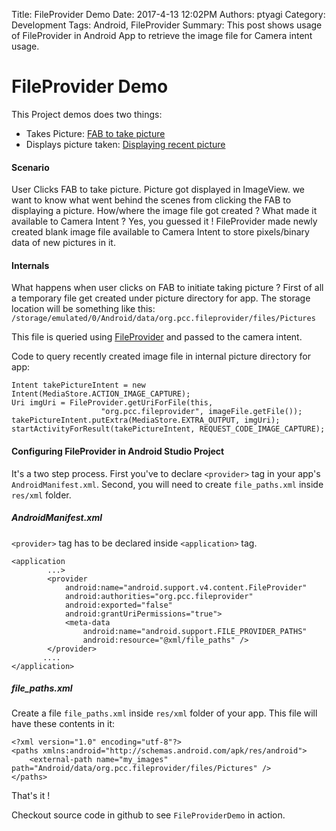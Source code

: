 Title: FileProvider Demo
Date: 2017-4-13 12:02PM
Authors: ptyagi
Category: Development
Tags: Android, FileProvider
Summary: This post shows usage of FileProvider in Android App to retrieve the image file for Camera intent usage.

# FileProvider Demo

This Project demos does two things:
- Takes Picture: <a href="https://github.com/ptyagicodecamp/ptyagicodecamp.github.io/tree/master/images/fileprovider/s1.png">FAB to take picture</a>
- Displays picture taken: <a href="https://github.com/ptyagicodecamp/ptyagicodecamp.github.io/tree/master/images/fileprovider/s1.png">Displaying recent picture</a>

#### Scenario
User Clicks FAB to take picture. Picture got displayed in ImageView.
we want to know what went behind the scenes from clicking the FAB to displaying a picture.
How/where the image file got created ? What made it available to Camera Intent ?
Yes, you guessed it ! FileProvider made newly created blank image file available to Camera Intent to store pixels/binary data of new pictures in it.


#### Internals
What happens when user clicks on FAB to initiate taking picture ?
First of all a temporary file get created under picture directory for app. The storage location
will be something like this: `/storage/emulated/0/Android/data/org.pcc.fileprovider/files/Pictures`

This file is queried using [FileProvider](https://developer.android.com/reference/android/support/v4/content/FileProvider.html)
and passed to the camera intent.

Code to query recently created image file in internal picture directory for app:
```
Intent takePictureIntent = new Intent(MediaStore.ACTION_IMAGE_CAPTURE);
Uri imgUri = FileProvider.getUriForFile(this,
                    "org.pcc.fileprovider", imageFile.getFile());
takePictureIntent.putExtra(MediaStore.EXTRA_OUTPUT, imgUri);
startActivityForResult(takePictureIntent, REQUEST_CODE_IMAGE_CAPTURE);
```

#### Configuring FileProvider in Android Studio Project

It's a two step process. First you've to declare `<provider>` tag in your app's
`AndroidManifest.xml`. Second, you will need to create `file_paths.xml` inside `res/xml` folder.

##### AndroidManifest.xml

`<provider>` tag has to be declared inside `<application>` tag.
```
<application
        ...>
        <provider
            android:name="android.support.v4.content.FileProvider"
            android:authorities="org.pcc.fileprovider"
            android:exported="false"
            android:grantUriPermissions="true">
            <meta-data
                android:name="android.support.FILE_PROVIDER_PATHS"
                android:resource="@xml/file_paths" />
        </provider>
       ....
</application>        
```

##### file_paths.xml
Create a file `file_paths.xml` inside `res/xml` folder of your app. This file
will have these contents in it:
```
<?xml version="1.0" encoding="utf-8"?>
<paths xmlns:android="http://schemas.android.com/apk/res/android">
    <external-path name="my_images" path="Android/data/org.pcc.fileprovider/files/Pictures" />
</paths>
```

That's it !

Checkout source code in github to see `FileProviderDemo` in action. 
